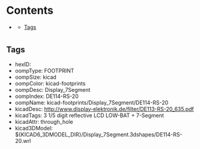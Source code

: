 



Contents
========

* [](#)
	* [Tags](#tags)

# 

## Tags

- hexID: 
- oompType: FOOTPRINT
- oompSize: kicad
- oompColor: kicad-footprints
- oompDesc: Display_7Segment
- oompIndex: DE114-RS-20
- oompName: kicad-footprints/Display_7Segment/DE114-RS-20
- kicadDesc: http://www.display-elektronik.de/filter/DE113-RS-20_635.pdf
- kicadTags: 3 1/5 digit reflective LCD LOW-BAT + 7-Segment
- kicadAttr: through_hole
- kicad3DModel: ${KICAD6_3DMODEL_DIR}/Display_7Segment.3dshapes/DE114-RS-20.wrl
